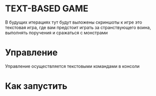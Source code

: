 # TEXT-BASED GAME

В будущих итерациях тут будут выложены скриншоты к игре
это текстовая игра, где вам предстоит играть за странствующего воина, выполнять поручения и сражаться с монстрами

# Управление
Управление осуществляется текстовыми командами в консоли
# Как запустить




